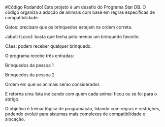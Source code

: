 #Código Rodando!
Este projeto é um desafio do Programa Star DB. O código organiza a adoção de animais com base em regras específicas de compatibilidade:

Gatos: precisam que os brinquedos estejam na ordem correta.

Jabuti (Loco): basta que tenha pelo menos um brinquedo favorito.

Cães: podem receber qualquer brinquedo.

O programa recebe três entradas:

Brinquedos da pessoa 1

Brinquedos da pessoa 2

Ordem em que os animais serão considerados

E retorna uma lista indicando com quem cada animal ficou ou se foi para o abrigo.

O objetivo é treinar lógica de programação, lidando com regras e restrições, podendo evoluir para sistemas mais complexos de compatibilidade e alocação.

